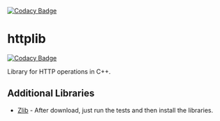 [![Codacy Badge](https://app.codacy.com/project/badge/Grade/a61a121db3b246ecab34371497edc505)](https://www.codacy.com/gh/CalvoM/httplib/dashboard?utm_source=github.com&utm_medium=referral&utm_content=CalvoM/httplib&utm_campaign=Badge_Grade)

# httplib

[![Codacy Badge](https://api.codacy.com/project/badge/Grade/96a0d23c882f4ee6af25eabbac7eaeb3)](https://app.codacy.com/gh/CalvoM/httplib?utm_source=github.com&utm_medium=referral&utm_content=CalvoM/httplib&utm_campaign=Badge_Grade_Settings)

Library for HTTP operations in C++.

## Additional Libraries

-   [Zlib](https://zlib.net) - After download, just run the tests and then install the libraries.
